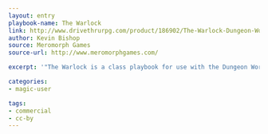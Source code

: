 ```yaml
---
layout: entry
playbook-name: The Warlock 
link: http://www.drivethrurpg.com/product/186902/The-Warlock-Dungeon-World-Playbook
author: Kevin Bishop
source: Meromorph Games
source-url: http://www.meromorphgames.com/

excerpt: '"The Warlock is a class playbook for use with the Dungeon World roleplaying game. It is meant to complement the existing class playbooks, while providing an alternative for players who want to try an arcane class that relies on otherworldly patrons for power."'

categories:
- magic-user

tags:
- commercial
- cc-by
---
```


